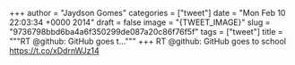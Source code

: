 
+++
author = "Jaydson Gomes"
categories = ["tweet"]
date = "Mon Feb 10 22:03:34 +0000 2014"
draft = false
image = "{TWEET_IMAGE}"
slug = "9736798bbd6ba4a6f350299de087a20c86f76f5f"
tags = ["tweet"]
title = """RT @github: GitHub goes t..."""
+++
RT @github: GitHub goes to school https://t.co/xDdrnWJz14
